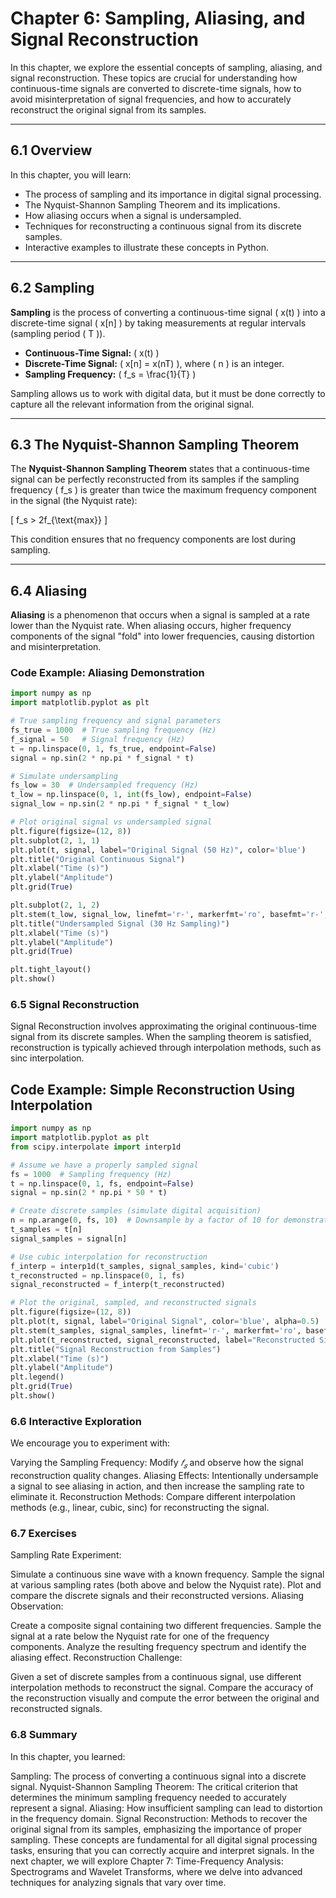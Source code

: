 # Chapter 6: Sampling, Aliasing, and Signal Reconstruction

In this chapter, we explore the essential concepts of sampling, aliasing, and signal reconstruction. These topics are crucial for understanding how continuous-time signals are converted to discrete-time signals, how to avoid misinterpretation of signal frequencies, and how to accurately reconstruct the original signal from its samples.

---

## 6.1 Overview

In this chapter, you will learn:
- The process of sampling and its importance in digital signal processing.
- The Nyquist-Shannon Sampling Theorem and its implications.
- How aliasing occurs when a signal is undersampled.
- Techniques for reconstructing a continuous signal from its discrete samples.
- Interactive examples to illustrate these concepts in Python.

---

## 6.2 Sampling

**Sampling** is the process of converting a continuous-time signal \( x(t) \) into a discrete-time signal \( x[n] \) by taking measurements at regular intervals (sampling period \( T \)).

- **Continuous-Time Signal:** \( x(t) \)
- **Discrete-Time Signal:** \( x[n] = x(nT) \), where \( n \) is an integer.
- **Sampling Frequency:** \( f_s = \frac{1}{T} \)

Sampling allows us to work with digital data, but it must be done correctly to capture all the relevant information from the original signal.

---

## 6.3 The Nyquist-Shannon Sampling Theorem

The **Nyquist-Shannon Sampling Theorem** states that a continuous-time signal can be perfectly reconstructed from its samples if the sampling frequency \( f_s \) is greater than twice the maximum frequency component in the signal (the Nyquist rate):

\[
f_s > 2f_{\text{max}}
\]

This condition ensures that no frequency components are lost during sampling.

---

## 6.4 Aliasing

**Aliasing** is a phenomenon that occurs when a signal is sampled at a rate lower than the Nyquist rate. When aliasing occurs, higher frequency components of the signal "fold" into lower frequencies, causing distortion and misinterpretation.

### Code Example: Aliasing Demonstration

```python
import numpy as np
import matplotlib.pyplot as plt

# True sampling frequency and signal parameters
fs_true = 1000  # True sampling frequency (Hz)
f_signal = 50   # Signal frequency (Hz)
t = np.linspace(0, 1, fs_true, endpoint=False)
signal = np.sin(2 * np.pi * f_signal * t)

# Simulate undersampling
fs_low = 30  # Undersampled frequency (Hz)
t_low = np.linspace(0, 1, int(fs_low), endpoint=False)
signal_low = np.sin(2 * np.pi * f_signal * t_low)

# Plot original signal vs undersampled signal
plt.figure(figsize=(12, 8))
plt.subplot(2, 1, 1)
plt.plot(t, signal, label="Original Signal (50 Hz)", color='blue')
plt.title("Original Continuous Signal")
plt.xlabel("Time (s)")
plt.ylabel("Amplitude")
plt.grid(True)

plt.subplot(2, 1, 2)
plt.stem(t_low, signal_low, linefmt='r-', markerfmt='ro', basefmt='r-', use_line_collection=True)
plt.title("Undersampled Signal (30 Hz Sampling)")
plt.xlabel("Time (s)")
plt.ylabel("Amplitude")
plt.grid(True)

plt.tight_layout()
plt.show()
```

### 6.5 Signal Reconstruction
Signal Reconstruction involves approximating the original continuous-time signal from its discrete samples. When the sampling theorem is satisfied, reconstruction is typically achieved through interpolation methods, such as sinc interpolation.

## Code Example: Simple Reconstruction Using Interpolation
```python
import numpy as np
import matplotlib.pyplot as plt
from scipy.interpolate import interp1d

# Assume we have a properly sampled signal
fs = 1000  # Sampling frequency (Hz)
t = np.linspace(0, 1, fs, endpoint=False)
signal = np.sin(2 * np.pi * 50 * t)

# Create discrete samples (simulate digital acquisition)
n = np.arange(0, fs, 10)  # Downsample by a factor of 10 for demonstration
t_samples = t[n]
signal_samples = signal[n]

# Use cubic interpolation for reconstruction
f_interp = interp1d(t_samples, signal_samples, kind='cubic')
t_reconstructed = np.linspace(0, 1, fs)
signal_reconstructed = f_interp(t_reconstructed)

# Plot the original, sampled, and reconstructed signals
plt.figure(figsize=(12, 8))
plt.plot(t, signal, label="Original Signal", color='blue', alpha=0.5)
plt.stem(t_samples, signal_samples, linefmt='r-', markerfmt='ro', basefmt='r-', label="Samples", use_line_collection=True)
plt.plot(t_reconstructed, signal_reconstructed, label="Reconstructed Signal", color='green', linestyle='--')
plt.title("Signal Reconstruction from Samples")
plt.xlabel("Time (s)")
plt.ylabel("Amplitude")
plt.legend()
plt.grid(True)
plt.show()
```

### 6.6 Interactive Exploration
We encourage you to experiment with:

Varying the Sampling Frequency: Modify 
$𝑓_𝑠$ and observe how the signal reconstruction quality changes.
Aliasing Effects: Intentionally undersample a signal to see aliasing in action, and then increase the sampling rate to eliminate it.
Reconstruction Methods: Compare different interpolation methods (e.g., linear, cubic, sinc) for reconstructing the signal.

### 6.7 Exercises
Sampling Rate Experiment:

Simulate a continuous sine wave with a known frequency.
Sample the signal at various sampling rates (both above and below the Nyquist rate).
Plot and compare the discrete signals and their reconstructed versions.
Aliasing Observation:

Create a composite signal containing two different frequencies.
Sample the signal at a rate below the Nyquist rate for one of the frequency components.
Analyze the resulting frequency spectrum and identify the aliasing effect.
Reconstruction Challenge:

Given a set of discrete samples from a continuous signal, use different interpolation methods to reconstruct the signal.
Compare the accuracy of the reconstruction visually and compute the error between the original and reconstructed signals.

### 6.8 Summary
In this chapter, you learned:

Sampling: The process of converting a continuous signal into a discrete signal.
Nyquist-Shannon Sampling Theorem: The critical criterion that determines the minimum sampling frequency needed to accurately represent a signal.
Aliasing: How insufficient sampling can lead to distortion in the frequency domain.
Signal Reconstruction: Methods to recover the original signal from its samples, emphasizing the importance of proper sampling.
These concepts are fundamental for all digital signal processing tasks, ensuring that you can correctly acquire and interpret signals. In the next chapter, we will explore Chapter 7: Time-Frequency Analysis: Spectrograms and Wavelet Transforms, where we delve into advanced techniques for analyzing signals that vary over time.